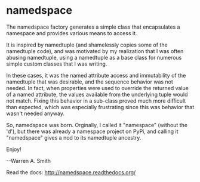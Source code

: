 namedspace
==========

The namedspace factory generates a simple class that encapsulates
a namespace and provides various means to access it.

It is inspired by namedtuple (and shamelessly copies some of the
namedtuple code), and was motivated by my realization that I was
often abusing namedtuple, using a namedtuple as a base class for
numerous simple custom classes that I was writing.

In these cases, it was the named attribute access and immutability of
the namedtuple that was desirable, and the sequence behavior was not
needed. In fact, when properties were used to override the returned
value of a named attribute, the values available from the underlying
tuple would not match. Fixing this behavior in a sub-class proved much
more difficult than expected, which was especially frustrating since
this was behavior that wasn't needed anyway.

So, namedspace was born. Orginally, I called it "namespace" (without
the 'd'), but there was already a namespace project on PyPi, and
calling it "namedspace" gives a nod to its namedtuple ancestry.

Enjoy!

--Warren A. Smith

Read the docs: http://namedspace.readthedocs.org/
